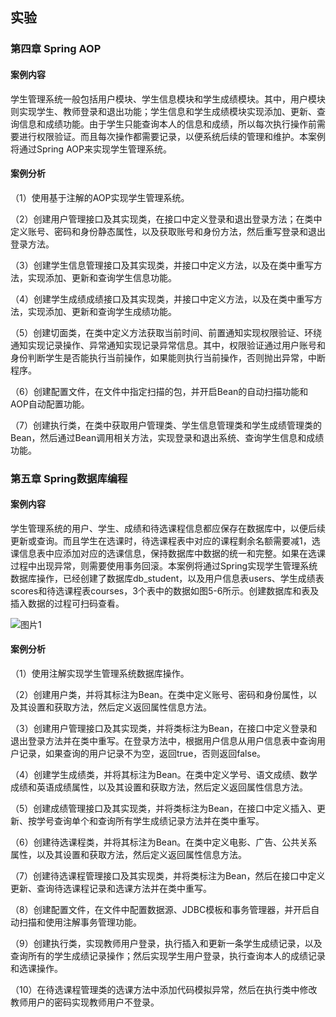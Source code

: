 ## 实验

### 第四章 Spring AOP

#### 案例内容

学生管理系统一般包括用户模块、学生信息模块和学生成绩模块。其中，用户模块则实现学生、教师登录和退出功能；学生信息和学生成绩模块实现添加、更新、查询信息和成绩功能。由于学生只能查询本人的信息和成绩，所以每次执行操作前需要进行权限验证。而且每次操作都需要记录，以便系统后续的管理和维护。本案例将通过Spring AOP来实现学生管理系统。



#### 案例分析

（1）使用基于注解的AOP实现学生管理系统。

（2）创建用户管理接口及其实现类，在接口中定义登录和退出登录方法；在类中定义账号、密码和身份静态属性，以及获取账号和身份方法，然后重写登录和退出登录方法。

（3）创建学生信息管理接口及其实现类，并接口中定义方法，以及在类中重写方法，实现添加、更新和查询学生信息功能。

（4）创建学生成绩成绩接口及其实现类，并接口中定义方法，以及在类中重写方法，实现添加、更新和查询学生成绩功能。

（5）创建切面类，在类中定义方法获取当前时间、前置通知实现权限验证、环绕通知实现记录操作、异常通知实现记录异常信息。其中，权限验证通过用户账号和身份判断学生是否能执行当前操作，如果能则执行当前操作，否则抛出异常，中断程序。

（6）创建配置文件，在文件中指定扫描的包，并开启Bean的自动扫描功能和AOP自动配置功能。

（7）创建执行类，在类中获取用户管理类、学生信息管理类和学生成绩管理类的Bean，然后通过Bean调用相关方法，实现登录和退出系统、查询学生信息和成绩功能。



### 第五章 Spring数据库编程

#### 案例内容

学生管理系统的用户、学生、成绩和待选课程信息都应保存在数据库中，以便后续更新或查询。而且学生在选课时，待选课程表中对应的课程剩余名额需要减1，选课信息表中应添加对应的选课信息，保持数据库中数据的统一和完整。如果在选课过程中出现异常，则需要使用事务回滚。本案例将通过Spring实现学生管理系统数据库操作，已经创建了数据库db_student，以及用户信息表users、学生成绩表scores和待选课程表courses，3个表中的数据如图5-6所示。创建数据库和表及插入数据的过程可扫码查看。

![图片1](https://img.picgo.net/2024/09/06/10df176b9c154f543.png)

#### 案例分析

（1）使用注解实现学生管理系统数据库操作。

（2）创建用户类，并将其标注为Bean。在类中定义账号、密码和身份属性，以及其设置和获取方法，然后定义返回属性信息方法。

（3）创建用户管理接口及其实现类，并将类标注为Bean，在接口中定义登录和退出登录方法并在类中重写。在登录方法中，根据用户信息从用户信息表中查询用户记录，如果查询的用户记录不为空，返回true，否则返回false。

（4）创建学生成绩类，并将其标注为Bean。在类中定义学号、语文成绩、数学成绩和英语成绩属性，以及其设置和获取方法，然后定义返回属性信息方法。

（5）创建成绩管理接口及其实现类，并将类标注为Bean，在接口中定义插入、更新、按学号查询单个和查询所有学生成绩记录方法并在类中重写。

（6）创建待选课程类，并将其标注为Bean。在类中定义电影、广告、公共关系属性，以及其设置和获取方法，然后定义返回属性信息方法。

（7）创建待选课程管理接口及其实现类，并将类标注为Bean，然后在接口中定义更新、查询待选课程记录和选课方法并在类中重写。

（8）创建配置文件，在文件中配置数据源、JDBC模板和事务管理器，并开启自动扫描和使用注解事务管理功能。

（9）创建执行类，实现教师用户登录，执行插入和更新一条学生成绩记录，以及查询所有的学生成绩记录操作；然后实现学生用户登录，执行查询本人的成绩记录和选课操作。

（10）在待选课程管理类的选课方法中添加代码模拟异常，然后在执行类中修改教师用户的密码实现教师用户不登录。